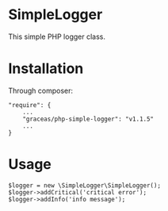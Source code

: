 SimpleLogger
====================

This simple PHP logger class.

Installation
============

Through composer:

    "require": {
        ...
        "graceas/php-simple-logger": "v1.1.5"
        ...
    }

Usage
=====

    $logger = new \SimpleLogger\SimpleLogger();
    $logger->addCritical('critical error');
    $logger->addInfo('info message');
